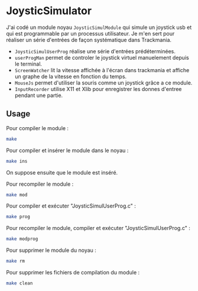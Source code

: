 # JoysticSimulator

J'ai codé un module noyau `JoysticSimulModule` qui simule un joystick usb et qui est programmable par un processus utilisateur.
Je m'en sert pour réaliser un série d'entrées de façon systématique dans Trackmania.

- `JoysticSimulUserProg` réalise une série d'entrées prédéterminées.
- `userProgMan` permet de controler le joystick virtuel manuelement depuis le terminal.
- `ScreenWatcher` lit la vitesse affichée à l'écran dans trackmania et affiche un graphe de la vitesse en fonction du temps.
- `MouseJs` permet d'utiliser la souris comme un joystick grâce a ce module.
- `InputRecorder` utilise X11 et Xlib pour enregistrer les donnes d'entree pendant une partie.

## Usage

Pour compiler le module  :
```sh
make 
```
Pour compiler et insérer le module dans le noyau :
```sh
make ins
```
On suppose ensuite que le module est inséré.

Pour recompiler le module :
```sh
make mod
```
Pour compiler et exécuter "JoysticSimulUserProg.c" : 
```sh
make prog
```
Pour recompiler le module, compiler et exécuter "JoysticSimulUserProg.c" : 
```sh
make modprog
```
Pour supprimer le module du noyau :
```sh
make rm
```
Pour supprimer les fichiers de compilation du module :
```sh
make clean
```



